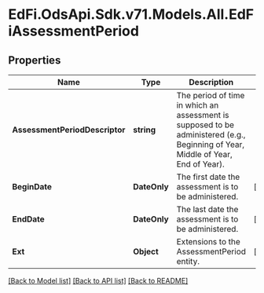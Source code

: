 # EdFi.OdsApi.Sdk.v71.Models.All.EdFiAssessmentPeriod

## Properties

Name | Type | Description | Notes
------------ | ------------- | ------------- | -------------
**AssessmentPeriodDescriptor** | **string** | The period of time in which an assessment is supposed to be administered (e.g., Beginning of Year, Middle of Year, End of Year). | 
**BeginDate** | **DateOnly** | The first date the assessment is to be administered. | [optional] 
**EndDate** | **DateOnly** | The last date the assessment is to be administered. | [optional] 
**Ext** | **Object** | Extensions to the AssessmentPeriod entity. | [optional] 

[[Back to Model list]](../../README.md#documentation-for-models) [[Back to API list]](../../README.md#documentation-for-api-endpoints) [[Back to README]](../../README.md)

